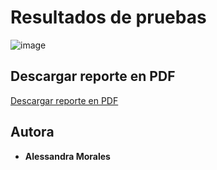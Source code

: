 # Resultados de pruebas

![image](https://github.com/user-attachments/assets/6957781b-3db7-4997-be85-ec463e72c21c)

## Descargar reporte en PDF

[Descargar reporte en PDF](https://drive.google.com/uc?export=download&id=1MfB8bbEmtpv_YLzOAnGuj3X3FChmgg0a)

## Autora

* **Alessandra Morales**
